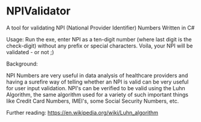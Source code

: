 # NPIValidator
A tool for validating NPI (National Provider Identifier) Numbers
Written in C# 


Usage:
Run the exe, enter NPI as a ten-digit number (where last digit is the check-digit) without any prefix or special characters. 
Voila, your NPI will be validated - or not ;)



Background:

NPI Numbers are very useful in data analysis of healthcare providers and having a surefire way of telling whether an NPI is valid can be very useful for user input validation. 
NPI's can be verified to be valid using the Luhn Algorithm, the same algorithm used for a variety of such important things like Credit Card Numbers, IMEI's, some Social Security Numbers, etc. 


Further reading: https://en.wikipedia.org/wiki/Luhn_algorithm
